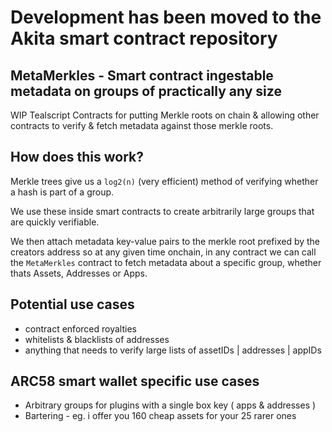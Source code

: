 # Development has been moved to the Akita smart contract repository

## MetaMerkles - Smart contract ingestable metadata on groups of practically any size

WIP Tealscript Contracts for putting Merkle roots on chain & allowing other contracts to verify & fetch metadata against those merkle roots.

## How does this work?

Merkle trees give us a `log2(n)` (very efficient) method of verifying whether a hash is part of a group.

We use these inside smart contracts to create arbitrarily large groups that are quickly verifiable.

We then attach metadata key-value pairs to the merkle root prefixed by the creators address so at any given time onchain, in any contract we can call the `MetaMerkles` contract to fetch metadata about a specific group, whether thats Assets, Addresses or Apps.

## Potential use cases
- contract enforced royalties
- whitelists & blacklists of addresses
- anything that needs to verify large lists of assetIDs | addresses | appIDs

## ARC58 smart wallet specific use cases
- Arbitrary groups for plugins with a single box key ( apps & addresses )
- Bartering - eg. i offer you 160 cheap assets for your 25 rarer ones

